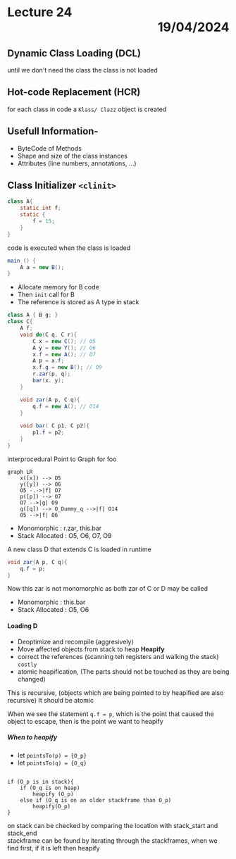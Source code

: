 # Lecture 24 <div style="text-align:right"> 19/04/2024 </div>

## Dynamic Class Loading (DCL)
until we don't need the class the class is not loaded
## Hot-code Replacement (HCR)

for each class in code a `Klass/ Clazz` object is created

## Usefull Information-
- ByteCode of Methods
- Shape and size of the class instances
- Attributes (line numbers, annotations, ...)

## Class Initializer `<clinit>`

```java
class A{
    static int f;
    static {
        f = 15;
    }
}
```

code is executed when the class is loaded

```java
main () {
    A a = new B();
}
```
- Allocate memory for B code
- Then `init` call for B
- The reference is stored as A type in stack

```java
class A { B g; }
class C{
    A f;
    void do(C q, C r){
        C x = new C(); // O5
        A y = new Y(); // O6
        x.f = new A(); // O7
        A p = x.f;
        x.f.g = new B(); // O9
        r.zar(p, q);
        bar(x. y);
    }

    void zar(A p, C q){
        q.f = new A(); // O14
    }
    
    void bar( C p1, C p2){
        p1.f = p2;
    }
}
```

interprocedural Point to Graph for foo

```mermaid
graph LR
    x([x]) --> O5
    y([y]) --> O6
    O5 -.->|f| O7
    p([p]) --> O7
    O7 -->|g| O9
    q([q]) --> O_Dummy_q -->|f| O14
    O5 -->|f| O6
```

- Monomorphic : r.zar, this.bar
- Stack Allocated : O5, O6, O7, O9

A new class D that extends C is loaded in runtime 
```java
void zar(A p, C q){
    q.f = p;
}
```

Now this zar is not monomorphic as both zar of C or D may be called
- Monomorphic : this.bar
- Stack Allocated : O5, O6

#### Loading D
- Deoptimize and recompile (aggresively)
- Move affected objects from stack to heap **Heapify** 
- correct the references (scanning teh registers and walking the stack) `costly`
- atomic heapification, (The parts should not be touched as they are being changed)

This is recursive, (objects which are being pointed to by heapified are also recursive)
It should be atomic


When we see the statement `q.f = p`, which is the point that caused the object to escape, then is the point we want to heapify

##### When to heapify
- let `pointsTo(p) = {O_p}`
- let `pointsTo(q) = {O_q}`

```

if (O_p is in stack){
    if (O_q is on heap) 
        heapify (O_p)
    else if (O_q is on an older stackframe than O_p) 
        heapify(O_p)
}
```

on stack can be checked by comparing the location with stack_start and stack_end  
stackframe can be found by iterating through the stackframes, when we find first, if it is left then heapify
